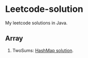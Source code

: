 # Leetcode-solution
My leetcode solutions in Java.

## Array
1. TwoSums: [HashMap solution](src/main/java/org/example/array/TwoSums.java).
